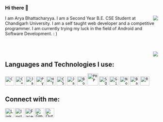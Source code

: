 ### Hi there 👋

<img align="right" src="https://github-readme-stats.vercel.app/api?username=xxEasterGrymm&hide=contribs&show_icons=true&theme=merko">
I am Arya Bhattacharyya. I am a Second Year B.E. CSE Student at Chandigarh University. I am a self taught web developer and a competitive programmer. I am currently trying my luck in the field of Android and Software Development. : )<br/><br/><br/><br/>
<img align="right" src="https://github-readme-stats.vercel.app/api/top-langs/?username=xxEasterGrymm&hide=tex,rebol,jupyter%20notebook&langs_count=10&layout=compact&theme=merko">

## Languages and Technologies I use:

<code><img width="30px" height="30" src="https://raw.githubusercontent.com/jmnote/z-icons/master/svg/c.svg" title="C"></code>
<code><img width="30px" height="30" src="https://cdn.worldvectorlogo.com/logos/c.svg" title="C++"></code>
<code><img width="30px" height="30" src="https://raw.githubusercontent.com/jmnote/z-icons/master/svg/java.svg" title="Java"></code>
<code><img width="30px" height="30" src="https://raw.githubusercontent.com/jmnote/z-icons/master/svg/python.svg" title="Python"></code>
<code><img width="30px" height="30" src="https://image.flaticon.com/icons/png/512/174/174854.png" title="HTML5"></code>
<code><img width="30px" height="30" src="https://image.flaticon.com/icons/png/512/732/732190.png" title="CSS3"></code>
<code><img width="30px" height="30" src="https://raw.githubusercontent.com/jmnote/z-icons/master/svg/javascript.svg" title="JavaScript"></code>
<code><img width="30px" height="30" src="https://raw.githubusercontent.com/jmnote/z-icons/master/svg/bootstrap.svg" title="Bootstrap"></code>
<code><img width="35px" height="40" src="https://raw.githubusercontent.com/jmnote/z-icons/master/svg/php.svg" title="PHP"></code>
<code><img width="30px" height="30" src="https://image.flaticon.com/icons/png/512/2535/2535553.png" title="SQL"></code>
<code><img width="30px" height="30" src="https://raw.githubusercontent.com/jmnote/z-icons/master/svg/git.svg" title="Git"></code>
<code><img width="30px" height="30" src="https://image.flaticon.com/icons/png/512/919/919825.png" title="Node.js"></code>
<code><img width="30px" height="30" src="https://raw.githubusercontent.com/jmnote/z-icons/master/svg/bash.svg" title="Bash"></code>
<code><img width="30px" height="30" src="https://raw.githubusercontent.com/jmnote/z-icons/master/svg/r.svg" title="R"></code>

## Connect with me:

<a href="https://www.linkedin.com/in/aryabhattacharyya/"><img align="left" alt="LinkedIn" title="LinkedIn" width="30px" height="30px" src="https://raw.githubusercontent.com/peterthehan/peterthehan/master/assets/linkedin.svg"/></a>
<a href="https://www.instagram.com/ea._.ster/"><img align="left" alt="Instagram" title="Instagram" width="30px" height="30px" src="https://image.flaticon.com/icons/png/512/2111/2111463.png"/></a>
<a href="https://www.facebook.com/xxEasterGrymm"><img align="left" alt="Facebook" title="Facebook" width="30px" height="30px" src="https://image.flaticon.com/icons/png/512/174/174848.png"/></a>
[<img align="left" alt="Gmail ID" title="Mail to Gmail ID: aryabhattacharyya.study@gmail.com" width="30px" height="30px" src="https://image.flaticon.com/icons/png/512/732/732200.png"/>](mailto:aryabhattacharyya.study@gmail.com)
[<img align="left" alt="Outlook ID" title="Mail to Outlook ID: 20bcs3161@cuchd.in" width="30px" height="30px" src="https://image.flaticon.com/icons/png/512/732/732223.png"/>](mailto:20bcs3161@cuchd.in)
